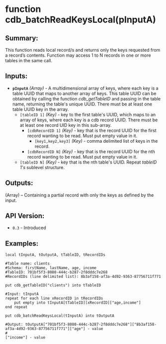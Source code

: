 # function cdb_batchReadKeysLocal(pInputA)

## Summary:
This function reads local record/s and returns only the keys requested from a record’s contents. Function may access 1 to N records in one or more tables in the same call.

## Inputs:
* **`pInputA`** *(Array)* - A multidimensional array of keys, where each key is a table UUID that maps to another array of keys. This table UUID can be obtained by calling the function *cdb_getTableID* and passing in the table name, returning the table's unique UUID. There must be at least one table UUID key in the array.
    * `[tableID 1]` *(Key)* - key to the first table's UUID, which maps to an array of keys, where each key is a cdb record UUID. There must be at least one record UID key in this sub-array.
    	* `[cdbRecordID 1]` *(Key)* - key that is the record UUID for the first record wanting to be read. Must put empty value in it.
    		* `[key1,key2,key3]` *(Key)* - comma delimited list of keys in the record.
    	* `[cdbRecordID N]` *(Key)* - key that is the record UUID for the nth record wanting to be read. Must put empty value in it.
    * `[tableID N]` *(Key)* - key that is the nth table's UUID. Repeat *tableID 1's* sublevel structure.


## Outputs:
(Array) – Containing a partial record with only the keys as defined by the input. 

## API Version:
* `0.3` - Introduced

## Examples:
```
local tInputA, tOutputA, tTableID, tRecordIDs

#Table name: clients
#Schema: firstName, lastName, age, income
#TableID: 701bf5f3-8080-444c-b287-2f8dddc7e268
#RecordIDs (line delimited list): 8b3af158-af3a-4d92-9363-87756711f771

put cdb_getTableID("clients") into tTableID

#Input: tInputA
repeat for each line xRecordID in tRecordIDs
	put empty into tInputA[tTableID][xRecordID]["age,income"]
end repeat
     
put cdb_batchReadKeysLocal(tInputA) into tOutputA

#Output: tOutputA["701bf5f3-8080-444c-b287-2f8dddc7e268"]["8b3af158-af3a-4d92-9363-87756711f771"]["age"] - value
#												                                              ["income"] - value
							  
```
